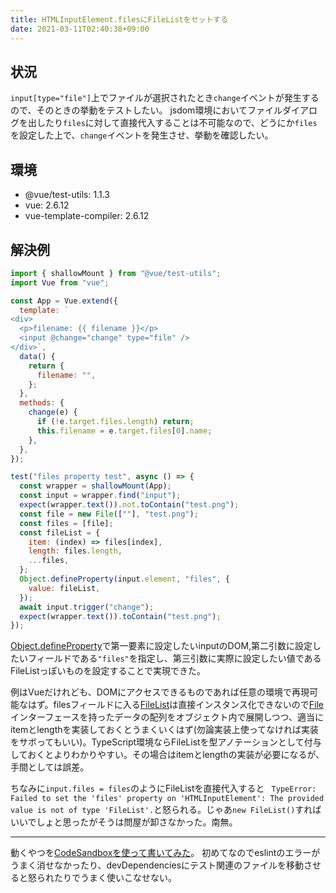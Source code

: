 ```yaml
---
title: HTMLInputElement.filesにFileListをセットする
date: 2021-03-11T02:40:38+09:00
---
```


## 状況

`input[type="file"]`上でファイルが選択されたとき`change`イベントが発生するので、そのときの挙動をテストしたい。
jsdom環境においてファイルダイアログを出したり`files`に対して直接代入することは不可能なので、どうにか`files`を設定した上で、`change`イベントを発生させ、挙動を確認したい。

## 環境

- @vue/test-utils: 1.1.3
- vue: 2.6.12
- vue-template-compiler: 2.6.12

## 解決例

```js
import { shallowMount } from "@vue/test-utils";
import Vue from "vue";

const App = Vue.extend({
  template: `
<div>
  <p>filename: {{ filename }}</p>
  <input @change="change" type="file" />
</div>`,
  data() {
    return {
      filename: "",
    };
  },
  methods: {
    change(e) {
      if (!e.target.files.length) return;
      this.filename = e.target.files[0].name;
    },
  },
});

test("files property test", async () => {
  const wrapper = shallowMount(App);
  const input = wrapper.find("input");
  expect(wrapper.text()).not.toContain("test.png");
  const file = new File([""], "test.png");
  const files = [file];
  const fileList = {
    item: (index) => files[index],
    length: files.length,
    ...files,
  };
  Object.defineProperty(input.element, "files", {
    value: fileList,
  });
  await input.trigger("change");
  expect(wrapper.text()).toContain("test.png");
});
```

[Object.defineProperty](https://developer.mozilla.org/ja/docs/Web/JavaScript/Reference/Global_Objects/Object/defineProperty)で第一要素に設定したいinputのDOM,第二引数に設定したいフィールドである`"files"`を指定し、第三引数に実際に設定したい値であるFileListっぽいものを設定することで実現できた。

例はVueだけれども、DOMにアクセスできるものであれば任意の環境で再現可能なはず。filesフィールドに入る[FileList](https://developer.mozilla.org/ja/docs/Web/API/FileList)は直接インスタンス化できないので[File](https://developer.mozilla.org/ja/docs/Web/API/File)インターフェースを持ったデータの配列をオブジェクト内で展開しつつ、適当にitemとlengthを実装しておくとうまくいくはず(勿論実装上使ってなければ実装をサボってもいい)。TypeScript環境ならFileListを型アノテーションとして付与しておくとよりわかりやすい。その場合はitemとlengthの実装が必要になるが、手間としては誤差。

ちなみに`input.files = files`のようにFileListを直接代入すると ` TypeError: Failed to set the 'files' property on 'HTMLInputElement': The provided value is not of type 'FileList'.`と怒られる。じゃあ`new FileList()`すればいいでしょと思ったがそうは問屋が卸さなかった。南無。

---

動くやつを[CodeSandboxを使って書いてみた](https://codesandbox.io/s/files-property-test-jest-h7sj0?file=/App.test.js)。 初めてなのでeslintのエラーがうまく消せなかったり、devDependenciesにテスト関連のファイルを移動させると怒られたりでうまく使いこなせない。
